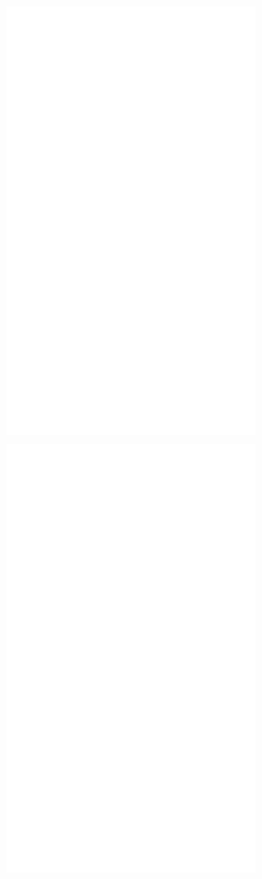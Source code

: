 <!-- If you're using "master" as default branch -->
![Metrics](https://github.com/v1rus96/v1rus96/blob/master/github-metrics.svg)
<!-- If you're using "main" as default branch -->
![Metrics](https://github.com/v1rus96/v1rus96/blob/main/github-metrics.svg)
